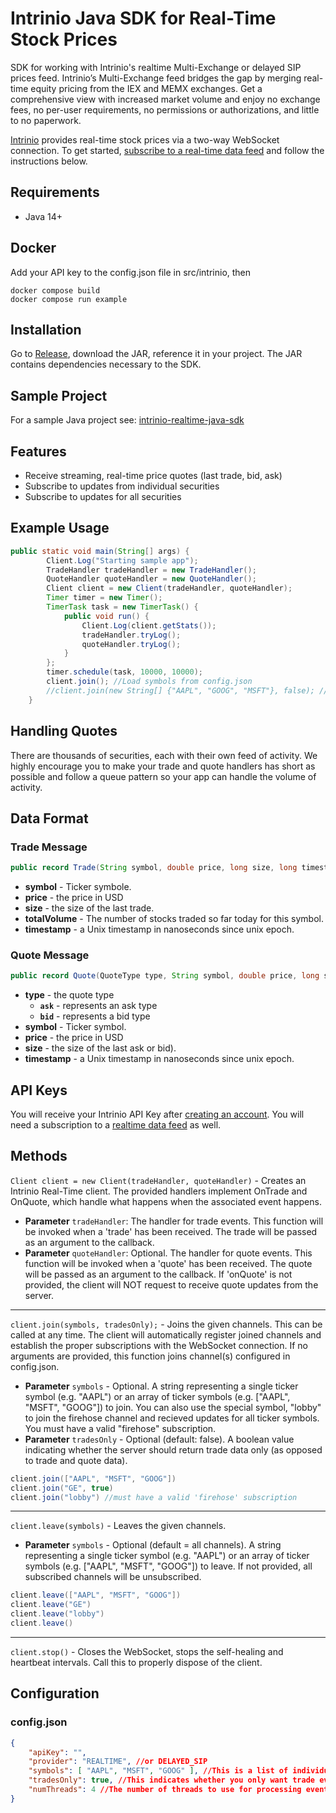 # Intrinio Java SDK for Real-Time Stock Prices
SDK for working with Intrinio's realtime Multi-Exchange or delayed SIP prices feed.  Intrinio’s Multi-Exchange feed bridges the gap by merging real-time equity pricing from the IEX and MEMX exchanges. Get a comprehensive view with increased market volume and enjoy no exchange fees, no per-user requirements, no permissions or authorizations, and little to no paperwork.

[Intrinio](https://intrinio.com/) provides real-time stock prices via a two-way WebSocket connection. To get started, [subscribe to a real-time data feed](https://intrinio.com/real-time-multi-exchange) and follow the instructions below.

## Requirements

- Java 14+

## Docker
Add your API key to the config.json file in src/intrinio, then
```
docker compose build
docker compose run example
```

## Installation

Go to [Release](https://github.com/intrinio/intrinio-realtime-java-sdk/releases/), download the JAR, reference it in your project. The JAR contains dependencies necessary to the SDK.

## Sample Project

For a sample Java project see: [intrinio-realtime-java-sdk](https://github.com/intrinio/intrinio-realtime-java-sdk)

## Features

* Receive streaming, real-time price quotes (last trade, bid, ask)
* Subscribe to updates from individual securities
* Subscribe to updates for all securities

## Example Usage
```java
public static void main(String[] args) {
		Client.Log("Starting sample app");
		TradeHandler tradeHandler = new TradeHandler();
		QuoteHandler quoteHandler = new QuoteHandler();
		Client client = new Client(tradeHandler, quoteHandler);
		Timer timer = new Timer();
		TimerTask task = new TimerTask() {
			public void run() {
				Client.Log(client.getStats());
				tradeHandler.tryLog();
				quoteHandler.tryLog();
			}
		};
		timer.schedule(task, 10000, 10000);
		client.join(); //Load symbols from config.json
		//client.join(new String[] {"AAPL", "GOOG", "MSFT"}, false); //specify symbols at runtime
	}
```

## Handling Quotes

There are thousands of securities, each with their own feed of activity.  We highly encourage you to make your trade and quote handlers has short as possible and follow a queue pattern so your app can handle the volume of activity.

## Data Format

### Trade Message

```java
public record Trade(String symbol, double price, long size, long timestamp, long totalVolume)
```

* **symbol** - Ticker symbole.
* **price** - the price in USD
* **size** - the size of the last trade.
* **totalVolume** - The number of stocks traded so far today for this symbol.
* **timestamp** - a Unix timestamp in nanoseconds since unix epoch.


### Quote Message

```java
public record Quote(QuoteType type, String symbol, double price, long size, long timestamp)
```

* **type** - the quote type
  *    **`ask`** - represents an ask type
  *    **`bid`** - represents a bid type  
* **symbol** - Ticker symbol.
* **price** - the price in USD
* **size** - the size of the last ask or bid).
* **timestamp** - a Unix timestamp in nanoseconds since unix epoch.

## API Keys

You will receive your Intrinio API Key after [creating an account](https://intrinio.com/signup). You will need a subscription to a [realtime data feed](https://intrinio.com/real-time-multi-exchange) as well.

## Methods

`Client client = new Client(tradeHandler, quoteHandler)` - Creates an Intrinio Real-Time client. The provided handlers implement OnTrade and OnQuote, which handle what happens when the associated event happens.
* **Parameter** `tradeHandler`: The handler for trade events. This function will be invoked when a 'trade' has been received. The trade will be passed as an argument to the callback.
* **Parameter** `quoteHandler`: Optional. The handler for quote events. This function will be invoked when a 'quote' has been received. The quote will be passed as an argument to the callback. If 'onQuote' is not provided, the client will NOT request to receive quote updates from the server.
---------
`client.join(symbols, tradesOnly);` - Joins the given channels. This can be called at any time. The client will automatically register joined channels and establish the proper subscriptions with the WebSocket connection. If no arguments are provided, this function joins channel(s) configured in config.json.
* **Parameter** `symbols` - Optional. A string representing a single ticker symbol (e.g. "AAPL") or an array of ticker symbols (e.g. ["AAPL", "MSFT", "GOOG"]) to join. You can also use the special symbol, "lobby" to join the firehose channel and recieved updates for all ticker symbols. You must have a valid "firehose" subscription.
* **Parameter** `tradesOnly` - Optional (default: false). A boolean value indicating whether the server should return trade data only (as opposed to trade and quote data).
```java
client.join(["AAPL", "MSFT", "GOOG"])
client.join("GE", true)
client.join("lobby") //must have a valid 'firehose' subscription
```
---------
`client.leave(symbols)` - Leaves the given channels.
* **Parameter** `symbols` - Optional (default = all channels). A string representing a single ticker symbol (e.g. "AAPL") or an array of ticker symbols (e.g. ["AAPL", "MSFT", "GOOG"]) to leave. If not provided, all subscribed channels will be unsubscribed.
```java
client.leave(["AAPL", "MSFT", "GOOG"])
client.leave("GE")
client.leave("lobby")
client.leave()
```
---------
`client.stop()` - Closes the WebSocket, stops the self-healing and heartbeat intervals. Call this to properly dispose of the client.

## Configuration

### config.json
```json
{
	"apiKey": "",
	"provider": "REALTIME", //or DELAYED_SIP
	"symbols": [ "AAPL", "MSFT", "GOOG" ], //This is a list of individual tickers to subscribe to, or "lobby" to subscribe to all at once (firehose).
	"tradesOnly": true, //This indicates whether you only want trade events (true) or you want trade, ask, and bid events (false).
	"numThreads": 4 //The number of threads to use for processing events.
}
```

